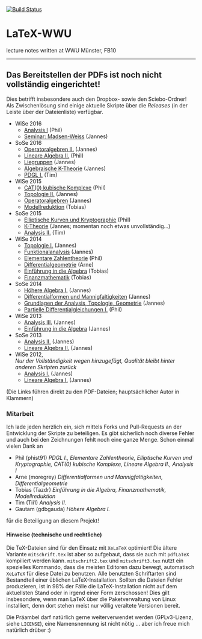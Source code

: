 [![Build Status](https://travis-ci.org/JaMeZ-B/LaTeX-WWU.svg?branch=master)](https://travis-ci.org/JaMeZ-B/LaTeX-WWU)
# LaTeX-WWU
lecture notes written at WWU Münster, FB10

---
## Das Bereitstellen der PDFs ist noch nicht vollständig eingerichtet!

Dies betrifft insbesondere auch den Dropbox- sowie den Sciebo-Ordner!
Als Zwischenlösung sind einige aktuelle Skripte über die _Releases_ (in der Leiste über der Dateienliste) verfügbar.

* WiSe 2016
	* [Analysis I](https://github.com/JaMeZ-B/LaTeX-WWU/releases/download/latest/Ana1_WS16.pdf "Analysis I") (Phil)
	* [Seminar: Madsen-Weiss](https://github.com/JaMeZ-B/LaTeX-WWU/releases/download/latest/madsen_weiss.pdf "Seminar: Madsen-Weiss") (Jannes)
* SoSe 2016
	* [Operatoralgebren II.](https://github.com/JaMeZ-B/LaTeX-WWU/releases/download/latest/operatoralgebren2.pdf "Operatoralgebren II.") (Jannes)
	* [Lineare Algebra II.](https://github.com/JaMeZ-B/LaTeX-WWU/releases/download/latest/LA2.pdf "Lineare Algebra II.") (Phil)
	* [Liegruppen](https://github.com/JaMeZ-B/LaTeX-WWU/releases/download/latest/liegruppen.pdf "Liegruppen") (Jannes)
	* [Algebraische K-Theorie](https://github.com/JaMeZ-B/LaTeX-WWU/releases/download/latest/algebraische_KTheorie.pdf "Algebraische K-Theorie") (Jannes)
	* [PDGL I.](https://github.com/JaMeZ-B/LaTeX-WWU/releases/download/latest/pdeskript.pdf "PDGL I.") (Tim)
* WiSe 2015
	* [CAT(0) kubische Komplexe](https://github.com/JaMeZ-B/LaTeX-WWU/releases/download/latest/CAT0.pdf "CAT(0) kubische Komplexe") (Phil)
	* [Topologie II.](https://github.com/JaMeZ-B/LaTeX-WWU/releases/download/latest/topologie_2.pdf "Topologie II.") (Jannes)
	* [Operatoralgebren](https://github.com/JaMeZ-B/LaTeX-WWU/releases/download/latest/operatoralgebren.pdf "Operatoralgebren") (Jannes)
	* [Modellreduktion](https://github.com/JaMeZ-B/LaTeX-WWU/releases/download/latest/Modellreduktion.pdf "Modellreduktion") (Tobias)
* SoSe 2015
	* [Elliptische Kurven und Kryptographie](https://github.com/JaMeZ-B/LaTeX-WWU/releases/download/latest/EKK.pdf "Elliptische Kurven und Kryptographie") (Phil)
	* [K-Theorie](https://github.com/JaMeZ-B/LaTeX-WWU/releases/download/latest/K-Theorie.pdf "K-Theorie und die Hopf-Invariante") (Jannes; momentan noch etwas unvollständig…)
	* [Analysis II.](https://github.com/JaMeZ-B/LaTeX-WWU/releases/download/latest/Ana2.pdf "Analysis II.") (Tim)
* WiSe 2014
	* [Topologie I.](https://github.com/JaMeZ-B/LaTeX-WWU/releases/download/latest/topologie_1.pdf "Topologie I.") (Jannes)
	* [Funktionalanalysis](https://github.com/JaMeZ-B/LaTeX-WWU/releases/download/latest/funktional_analysis.pdf "Funktionalanalysis") (Jannes)
	* [Elementare Zahlentheorie](https://github.com/JaMeZ-B/LaTeX-WWU/releases/download/latest/EZT.pdf "Elementare Zahlentheorie") (Phil)
	* [Differentialgeometrie](https://github.com/JaMeZ-B/LaTeX-WWU/releases/download/latest/diff_geo.pdf "Differentialgeometrie") (Arne)
	* [Einführung in die Algebra](https://github.com/JaMeZ-B/LaTeX-WWU/releases/download/latest/Einf_Algebra.pdf "Einführung in die Algebra") (Tobias)
	* [Finanzmathematik](https://github.com/JaMeZ-B/LaTeX-WWU/releases/download/latest/Fima_WS14.pdf "Finanzmathematik") (Tobias)
* SoSe 2014
	* [Höhere Algebra I.](https://github.com/JaMeZ-B/LaTeX-WWU/releases/download/latest/hoehere_algebra.pdf "Höhere Algebra I.") (Jannes)
	* [Differentialformen und Mannigfaltigkeiten](https://github.com/JaMeZ-B/LaTeX-WWU/releases/download/latest/diff_ma.pdf "Differentialformen und Mannigfaltigkeiten") (Jannes)
	* [Grundlagen der Analysis, Topologie, Geometrie](https://github.com/JaMeZ-B/LaTeX-WWU/releases/download/latest/ana_top_geo.pdf "Grundlagen der Analysis, Topologie und Geometrie") (Jannes)
	* [Partielle Differentialgleichungen I.](https://github.com/JaMeZ-B/LaTeX-WWU/releases/download/latest/PDGL1.pdf "Partielle Differentialgleichungen I.") (Phil)
* WiSe 2013
	* [Analysis III.](https://github.com/JaMeZ-B/LaTeX-WWU/releases/download/latest/analysis3.pdf "Analysis III.") (Jannes)
	* [Einführung in die Algebra](https://github.com/JaMeZ-B/LaTeX-WWU/releases/download/latest/algebra.pdf "Einführung in die Algebra") (Jannes)
* SoSe 2013
	* [Analysis II.](https://github.com/JaMeZ-B/LaTeX-WWU/releases/download/latest/analysis2.pdf "Analysis II.") (Jannes)
	* [Lineare Algebra II.](https://github.com/JaMeZ-B/LaTeX-WWU/releases/download/latest/lineare_algebra2.pdf "Lineare Algebra II.") (Jannes)
* WiSe 2012,  
_Nur der Vollständigkeit wegen hinzugefügt, Qualität bleibt hinter anderen Skripten zurück_
	* [Analysis I.](https://github.com/JaMeZ-B/LaTeX-WWU/releases/download/latest/analysis1.pdf "Analysis I.") (Jannes)
	* [Lineare Algebra I.](https://github.com/JaMeZ-B/LaTeX-WWU/releases/download/latest/lineare_algebra1.pdf "Lineare Algebra I.") (Jannes)
	
(Die Links führen direkt zu den PDF-Dateien; hauptsächlicher Autor in Klammern)

### Mitarbeit
Ich lade jeden herzlich ein, sich mittels Forks und Pull-Requests an der Entwicklung der Skripte zu beteiligen. Es gibt sicherlich noch diverse Fehler und auch bei den
Zeichnungen fehlt noch eine ganze Menge.
Schon einmal vielen Dank an

* Phil (phist91) _PDGL I., Elementare Zahlentheorie, Elliptische Kurven und Kryptographie, CAT(0) kubische Komplexe, Lineare Algebra II., Analysis I_
* Arne (moregrey) _Differentialformen und Mannigfaltigkeiten, Differentialgeometrie_
* Tobias (Tazdr) _Einführung in die Algebra, Finanzmathematik, Modellreduktion_
* Tim (Tii1) _Analysis II._
* Gautam (gdbgauda) _Höhere Algebra I._

für die Beteiligung an diesem Projekt!


#### Hinweise (technische und rechtliche)
Die TeX-Dateien sind für den Einsatz mit `XeLaTeX` optimiert! Die ältere Variante `mitschrift.tex` ist aber so aufgebaut, dass sie auch mit `pdfLaTeX` kompiliert werden kann. `mitschrift2.tex` und `mitschrift3.tex` nutzt ein spezielles Kommando, dass die meisten Editoren dazu bewegt, automatisch `XeLaTeX` für diese Datei zu benutzen. Alle benutzten Schriftarten sind Bestandteil einer üblichen LaTeX-Installation. Sollten die Dateien Fehler produzieren, ist in 98% der Fälle die LaTeX-Installation nicht auf dem aktuellsten Stand oder in irgend einer Form zerschossen! Dies gilt insbesondere, wenn man LaTeX über die Paketverwaltung von Linux installiert, denn dort stehen meist nur völlig veraltete Versionen bereit.


Die Präambel darf natürlich gerne weiterverwendet werden (GPLv3-Lizenz, siehe `LICENSE`), eine Namensnennung ist nicht nötig … aber ich freue mich natürlich drüber :)
